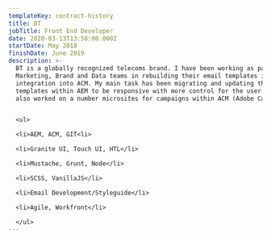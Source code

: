 ```yaml
---
templateKey: contract-history
title: BT
jobTitle: Front End Developer
date: 2020-03-13T13:58:00.000Z
startDate: May 2018
finishDate: June 2019
description: >-
  BT is a globally recognized telecoms brand. I have been working as part of the
  Marketing, Brand and Data teams in rebuilding their email templates in AEM for
  integration into ACM. My main task has been migrating and updating the email
  templates within AEM to be responsive with more control for the user. I have
  also worked on a number microsites for campaigns within ACM (Adobe Campaign).


  <ul>

  <li>AEM, ACM, GIT<li>

  <li>Granite UI, Touch UI, HTL</li>

  <li>Mustache, Grunt, Node</li>

  <li>SCSS, VanillaJS</li>

  <li>Email Development/Styleguide</li>

  <li>Agile, Workfront</li>

  </ul>
---
```


